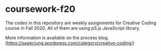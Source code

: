 # coursework-f20

The codes in this repository are weekly assignments for Creative Coding course in Fall 2020. All of them are using p5.js JavaScript library.

More information is available on the process blog. (https://sagecjung.wordpress.com/category/creative-coding/)
